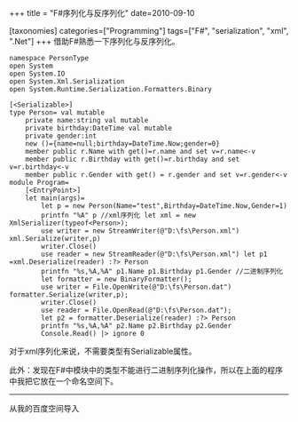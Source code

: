+++
title = "F#序列化与反序列化"
date=2010-09-10

[taxonomies]
categories=["Programming"]
tags=["F#", "serialization", "xml", ".Net"]
+++
借助F#熟悉一下序列化与反序列化。
```f#
namespace PersonType
open System
open System.IO
open System.Xml.Serialization
open System.Runtime.Serialization.Formatters.Binary

[<Serializable>]
type Person= val mutable 
    private name:string val mutable 
    private birthday:DateTime val mutable 
    private gender:int 
    new ()={name=null;birthday=DateTime.Now;gender=0} 
    member public r.Name with get()=r.name and set v=r.name<-v 
    member public r.Birthday with get()=r.birthday and set v=r.birthday<-v 
    member public r.Gender with get() = r.gender and set v=r.gender<-v
module Program= 
    [<EntryPoint>] 
    let main(args)=
        let p = new Person(Name="test",Birthday=DateTime.Now,Gender=1)
        printfn "%A" p //xml序列化 let xml = new XmlSerializer(typeof<Person>); 
        use writer = new StreamWriter(@"D:\fs\Person.xml") xml.Serialize(writer,p) 
        writer.Close() 
        use reader = new StreamReader(@"D:\fs\Person.xml") let p1 =xml.Deserialize(reader) :?> Person 
        printfn "%s,%A,%A" p1.Name p1.Birthday p1.Gender //二进制序列化 
        let formatter = new BinaryFormatter(); 
        use writer = File.OpenWrite(@"D:\fs\Person.dat") formatter.Serialize(writer,p); 
        writer.Close() 
        use reader = File.OpenRead(@"D:\fs\Person.dat"); 
        let p2 = formatter.Deserialize(reader) :?> Person 
        printfn "%s,%A,%A" p2.Name p2.Birthday p2.Gender 
        Console.Read() |> ignore 0
```

对于xml序列化来说，不需要类型有Serializable属性。

此外：发现在F#中模块中的类型不能进行二进制序列化操作，所以在上面的程序中我把它放在一个命名空间下。

---
从我的百度空间导入